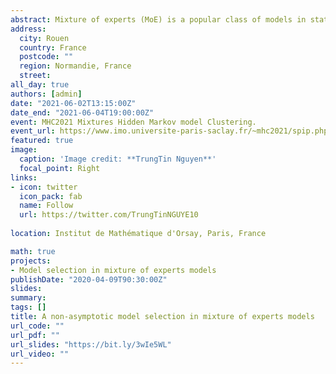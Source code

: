 ```yaml
---
abstract: Mixture of experts (MoE) is a popular class of models in statistics and machine learning that has sustained attention over the years, due to its flexibility and effectiveness. We consider the Gaussian-gated localized MoE (GLoME) regression model for modeling heterogeneous data. This model poses challenging questions with respect to the statistical estimation and model selection problems, including feature selection, both from the computational and theoretical points of view. We study the problem of estimating the number of components of the GLoME model, in a penalized maximum likelihood estimation framework. We provide a lower bound on the penalty that ensures a weak oracle inequality is satisfied by our estimator. To support our theoretical result, we perform numerical experiments on simulated and real data, which illustrate the performance of our finite-sample oracle inequality.
address:
  city: Rouen
  country: France
  postcode: ""
  region: Normandie, France
  street: 
all_day: true
authors: [admin]
date: "2021-06-02T13:15:00Z"
date_end: "2021-06-04T19:00:00Z"
event: MHC2021 Mixtures Hidden Markov model Clustering.
event_url: https://www.imo.universite-paris-saclay.fr/~mhc2021/spip.php?page=sommaire
featured: true
image:
  caption: 'Image credit: **TrungTin Nguyen**'
  focal_point: Right
links:
- icon: twitter
  icon_pack: fab
  name: Follow
  url: https://twitter.com/TrungTinNGUYE10
  
location: Institut de Mathématique d'Orsay, Paris, France

math: true
projects:
- Model selection in mixture of experts models
publishDate: "2020-04-09T90:30:00Z"
slides: 
summary: 
tags: []
title: A non-asymptotic model selection in mixture of experts models
url_code: ""
url_pdf: ""
url_slides: "https://bit.ly/3wIe5WL"
url_video: ""
---
```

<!---
The program includes talks on statistical methods for mixture models, both from a theoretical and a practical point of view, so that the conference should gather specialists from the different communities. The participation of junior researchers as well as PhD students is particularly encouraged. This workshop is organized under the project [**SMILES**](https://smiles.lmno.cnrs.fr/index.html) (Statistical Modeling and Inference for unsupervised Learning at LargE-Scale) funded by the french National Research Agency (ANR). It is also connected to the ex-RIN project [**AStERiCS**](https://asterics.lmno.cnrs.fr/index.html) (Scaled Statistical Learning for Representation and Unsupervised Classification), which was funded by the region Normandy, and the final culmination of which MiMo2020 (cancelled due to Covid-19 crisis) should have been.

{{% alert note %}}
Click on the **Slides** button above to view the built-in slides feature.
{{% /alert %}}

Slides can be added in a few ways:

- **Create** slides using Academic's [*Slides*](https://sourcethemes.com/academic/docs/managing-content/#create-slides) feature and link using `slides` parameter in the front matter of the talk file
- **Upload** an existing slide deck to `static/` and link using `url_slides` parameter in the front matter of the talk file
- **Embed** your slides (e.g. Google Slides) or presentation video on this page using [shortcodes](https://sourcethemes.com/academic/docs/writing-markdown-latex/).

Further talk details can easily be added to this page using *Markdown* and $\rm \LaTeX$ math code.
-->